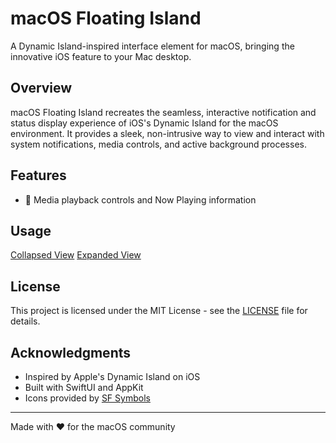 # macOS Floating Island

A Dynamic Island-inspired interface element for macOS, bringing the innovative iOS feature to your Mac desktop.

## Overview

macOS Floating Island recreates the seamless, interactive notification and status display experience of iOS's Dynamic Island for the macOS environment. It provides a sleek, non-intrusive way to view and interact with system notifications, media controls, and active background processes.

## Features

- 🎵 Media playback controls and Now Playing information

## Usage

[Collapsed View](screenshots/collapsed.png)
[Expanded View](screenshots/expanded.png)

## License

This project is licensed under the MIT License - see the [LICENSE](LICENSE) file for details.

## Acknowledgments

- Inspired by Apple's Dynamic Island on iOS
- Built with SwiftUI and AppKit
- Icons provided by [SF Symbols](https://developer.apple.com/sf-symbols/)

---

Made with ❤️ for the macOS community